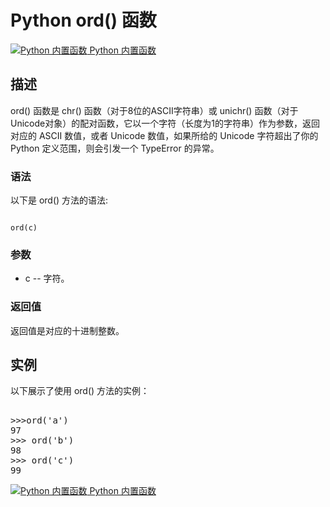 Python  ord() 函数
================

 [![Python 内置函数](../images/up.gif)
 Python 内置函数](python-built-in-functions.html)


  描述
--

 ord() 函数是 chr() 函数（对于8位的ASCII字符串）或 unichr() 函数（对于Unicode对象）的配对函数，它以一个字符（长度为1的字符串）作为参数，返回对应的 ASCII 数值，或者 Unicode 数值，如果所给的 Unicode 字符超出了你的 Python 定义范围，则会引发一个 TypeError 的异常。

 ### 语法

 以下是 ord() 方法的语法:

 
```

ord(c)

```

 ### 参数

  * c -- 字符。
  ### 返回值

 返回值是对应的十进制整数。

  实例
--

  以下展示了使用 ord() 方法的实例： 

  <pre>

>>>ord('a')
97
>>> ord('b')
98
>>> ord('c')
99
</pre>

 [![Python 内置函数](../images/up.gif)
 Python 内置函数](python-built-in-functions.html)

